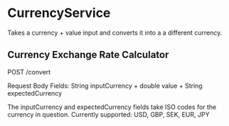 # CurrencyService

Takes a currency + value input and converts it into a a different currency.

## Currency Exchange Rate Calculator

POST /convert

Request Body Fields:
String inputCurrency + double value + String expectedCurrency

The inputCurrency and expectedCurrency fields take ISO codes for the currency in question.
Currently supported: USD, GBP, SEK, EUR, JPY
